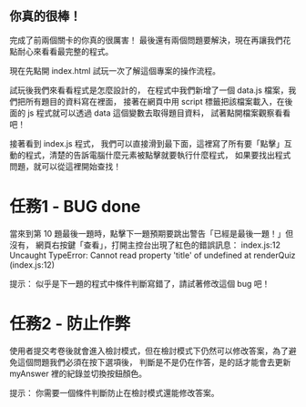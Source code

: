 ## 你真的很棒！
完成了前兩個關卡的你真的很厲害！
最後還有兩個問題要解決，現在再讓我們花點耐心來看看最完整的程式。

現在先點開 index.html 試玩一次了解這個專案的操作流程。

試玩後我們來看看程式是怎麼設計的，
在程式中我們新增了一個 data.js 檔案，我們把所有題目的資料寫在裡面，
接著在網頁中用 script 標籤把該檔案載入，在後面的 js 程式就可以透過 data 這個變數去取得題目資料，
試著點開檔案觀察看看吧！

接著看到 index.js 程式，
我們可以直接滑到最下面，這裡寫了所有要「點擊」互動的程式，清楚的告訴電腦什麼元素被點擊就要執行什麼程式，
如果要找出程式問題，就可以從這裡開始查找！

# 任務1 - BUG done
當來到第 10 題最後一題時，點擊下一題預期要跳出警告「已經是最後一題！」但沒有，
網頁右按鍵「查看」，打開主控台出現了紅色的錯誤訊息：
index.js:12 Uncaught TypeError: Cannot read property 'title' of undefined
at renderQuiz (index.js:12)

提示：
似乎是下一題的程式中條件判斷寫錯了，請試著修改這個 bug 吧！


# 任務2 - 防止作弊
使用者提交考卷後就會進入檢討模式，但在檢討模式下仍然可以修改答案，為了避免這個問題我們必須在按下選項後，
判斷是不是仍在作答，是的話才能會去更新 myAnswer 裡的紀錄並切換按鈕顏色。

提示：
你需要一個條件判斷防止在檢討模式還能修改答案。